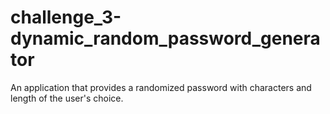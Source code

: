 # challenge_3-dynamic_random_password_generator
An application that provides a randomized password with characters and length of the user's choice.
